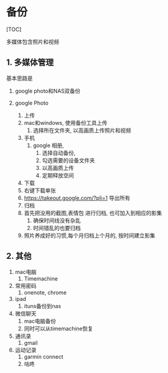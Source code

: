 # 备份
[TOC]

多媒体包含照片和视频

## 1. 多媒体管理
基本思路是
1. google photo和NAS双备份

2. google Photo
    1. 上传
    2. mac和windows, 使用备份工具上传
        1. 选择所在文件夹, 以高画质上传照片和视频
    3. 手机
        1. google 相册, 
            1. 选择自动备份, 
            2. 勾选需要的设备文件夹
            3. 以高画质上传
            4. 定期释放空间
    4. 下载
    5. 右键下载单张
    6. https://takeout.google.com/?pli=1 导出所有
    7. 归档
    8. 首先把没用的截图,表情包 进行归档, 也可加入到相应的影集
        1. 确保时间线没有杂乱
        2. 时间错乱的也要归档
    9. 照片养成好的习惯,每个月归档上个月的, 按时间建立影集

## 2. 其他
1. mac电脑
    1. Timemachine
2. 常用密码
    1. onenote, chrome
3. ipad
    1. ituns备份到nas
4. 微信聊天
    1. mac电脑备份
    2. 同时可以从timemachine恢复
5. 通讯录
    1. gmail
6. 运动记录
    1. garmin connect
    2. 咕咚